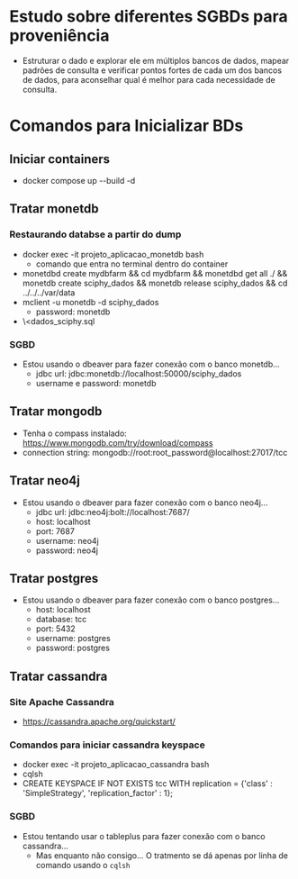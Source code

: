 # Estudo sobre diferentes SGBDs para proveniência
* Estruturar o dado e explorar ele em múltiplos bancos de dados, mapear padrões de consulta e verificar pontos fortes de cada um dos bancos de dados, para aconselhar qual é melhor para cada necessidade de consulta.
# Comandos para Inicializar BDs
## Iniciar containers
* docker compose up --build -d
## Tratar monetdb
### Restaurando databse a partir do dump
* docker exec -it projeto_aplicacao_monetdb bash
	* comando que entra no terminal dentro do container
* monetdbd create mydbfarm && cd mydbfarm && monetdbd get all ./ && monetdb create sciphy_dados && monetdb release sciphy_dados && cd ../../../var/data
* mclient -u monetdb -d sciphy_dados
	* password: monetdb
* \\<dados_sciphy.sql
### SGBD
* Estou usando o dbeaver para fazer conexão com o banco monetdb...
	* jdbc url: jdbc:monetdb://localhost:50000/sciphy_dados
	* username e password: monetdb
## Tratar mongodb
* Tenha o compass instalado: https://www.mongodb.com/try/download/compass
* connection string: mongodb://root:root_password@localhost:27017/tcc
## Tratar neo4j
* Estou usando o dbeaver para fazer conexão com o banco neo4j...
	* jdbc url: jdbc:neo4j:bolt://localhost:7687/
	* host: localhost
	* port: 7687
	* username: neo4j
	* password: neo4j
## Tratar postgres
* Estou usando o dbeaver para fazer conexão com o banco postgres...
	* host: localhost
	* database: tcc
	* port: 5432
	* username: postgres
	* password: postgres
## Tratar cassandra
### Site Apache Cassandra
* https://cassandra.apache.org/quickstart/
### Comandos para iniciar cassandra keyspace
* docker exec -it projeto_aplicacao_cassandra bash
* cqlsh
* CREATE KEYSPACE IF NOT EXISTS tcc WITH replication = {'class' : 'SimpleStrategy', 'replication_factor' : 1};
### SGBD
* Estou tentando usar o tableplus para fazer conexão com o banco cassandra...
	* Mas enquanto não consigo... O tratmento se dá apenas por linha de comando usando o `cqlsh`
